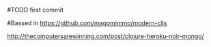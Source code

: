 #TODO
first commit 

#Bassed in https://github.com/magomimmo/modern-cljs


http://thecomputersarewinning.com/post/clojure-heroku-noir-mongo/
